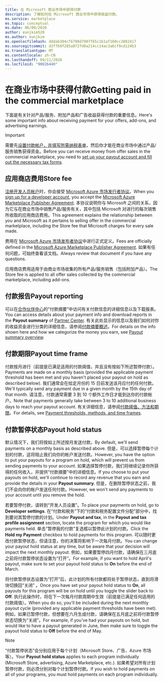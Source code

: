 ```yaml
---
title: 在 Microsoft 商业市场中获得付款
description: 了解如何在 Microsoft 商业市场中获得收益付款。
ms.service: marketplace
ms.topic: conceptual
ms.date: 06/09/2020
author: eunjkim520
ms.author: eunjkim
ms.openlocfilehash: dddab384cfb790d7907f65c1b1af160cc2082417
ms.sourcegitcommit: d3ff69f285a872fd0a214cc14ac3a6cf9cd124b3
ms.translationtype: MT
ms.contentlocale: zh-CN
ms.lasthandoff: 09/11/2020
ms.locfileid: "90026440"
---
```

# <a name="getting-paid-in-the-commercial-marketplace"></a><span data-ttu-id="ced4f-103">在商业市场中获得付款</span><span class="sxs-lookup"><span data-stu-id="ced4f-103">Getting paid in the commercial marketplace</span></span>

<span data-ttu-id="ced4f-104">下面是有关针对产品/服务、附加产品和广告收益获得付款的重要信息。</span><span class="sxs-lookup"><span data-stu-id="ced4f-104">Here's some important info about receiving payment for your offers, add-ons, and advertising earnings.</span></span>

> [!IMPORTANT]
> <span data-ttu-id="ced4f-105">需要先[设置付款帐户，并填写所需纳税表单](marketplace-payout-account-setup.md)，然后你才能在商业市场中通过产品/服务销售获得资金。</span><span class="sxs-lookup"><span data-stu-id="ced4f-105">Before you can receive money from offer sales in the commercial marketplace, you need to [set up your payout account and fill out the necessary tax forms](marketplace-payout-account-setup.md).</span></span>

## <a name="store-fee"></a><span data-ttu-id="ced4f-106">应用商店费用</span><span class="sxs-lookup"><span data-stu-id="ced4f-106">Store fee</span></span>

<span data-ttu-id="ced4f-107">[注册开发人员帐户](https://go.microsoft.com/fwlink/p/?LinkID=615100)时，你会接受 [Microsoft Azure 市场发行者协议](https://go.microsoft.com/fwlink/p/?LinkID=699560)。</span><span class="sxs-lookup"><span data-stu-id="ced4f-107">When you [sign up for a developer account](https://go.microsoft.com/fwlink/p/?LinkID=615100), you accept the [Microsoft Azure Marketplace Publisher Agreement](https://go.microsoft.com/fwlink/p/?LinkID=699560).</span></span> <span data-ttu-id="ced4f-108">本协议说明你与 Microsoft 之间的关系，因为它与在商业市场中销售产品/服务有关，其中包括 Microsoft 对进行的每次销售所收取的应用商店费用。</span><span class="sxs-lookup"><span data-stu-id="ced4f-108">This agreement explains the relationship between you and Microsoft as it pertains to selling offer in the commercial marketplace, including the Store fee that Microsoft charges for every sale made.</span></span>

<span data-ttu-id="ced4f-109">费用在 [Microsoft Azure 市场发布者协议](https://go.microsoft.com/fwlink/p/?LinkID=699560)中进行正式定义。</span><span class="sxs-lookup"><span data-stu-id="ced4f-109">Fees are officially defined in the [Microsoft Azure Marketplace Publisher Agreement](https://go.microsoft.com/fwlink/p/?LinkID=699560).</span></span> <span data-ttu-id="ced4f-110">如果有任何问题，可始终查看该文档。</span><span class="sxs-lookup"><span data-stu-id="ced4f-110">Always review that document if you have any questions.</span></span>

<span data-ttu-id="ced4f-111">应用商店费用适用于由商业市场收集的所有产品/服务销售（包括附加产品）。</span><span class="sxs-lookup"><span data-stu-id="ced4f-111">The Store fee is applied to all offer sales collected by the commercial marketplace, including add-ons.</span></span>

## <a name="payout-reporting"></a><span data-ttu-id="ced4f-112">付款报告</span><span class="sxs-lookup"><span data-stu-id="ced4f-112">Payout reporting</span></span>

<span data-ttu-id="ced4f-113">可以在[合作伙伴中心](https://partner.microsoft.com/dashboard)的“付款摘要”中访问有关付款信息的详细信息以及下载报表。</span><span class="sxs-lookup"><span data-stu-id="ced4f-113">You can access details about your payment info and download reports in the **Payout summary** of [Partner Center](https://partner.microsoft.com/dashboard).</span></span> <span data-ttu-id="ced4f-114">有关此处显示的信息以及我们如何对你的收益资金进行分类的详细信息，请参阅[付款摘要概述](/azure/marketplace/payout-summary-overview)。</span><span class="sxs-lookup"><span data-stu-id="ced4f-114">For details on the info shown here and how we categorize the money you earn, see [Payout summary overview](/azure/marketplace/payout-summary-overview).</span></span>

## <a name="payout-time-frame"></a><span data-ttu-id="ced4f-115">付款期限</span><span class="sxs-lookup"><span data-stu-id="ced4f-115">Payout time frame</span></span>

<span data-ttu-id="ced4f-116">付款按月进行（前提是已满足适用的付款阈值，并且没有按如下所述暂停付款）。</span><span class="sxs-lookup"><span data-stu-id="ced4f-116">Payments are made on a monthly basis (provided the applicable payment threshold has been met and you haven't placed your payout on hold as described below).</span></span> <span data-ttu-id="ced4f-117">我们通常会在给定月份的 15 日前发送该月应付的任何付款。</span><span class="sxs-lookup"><span data-stu-id="ced4f-117">We'll typically send any payment due in a given month by the 15th day of that month.</span></span> <span data-ttu-id="ced4f-118">请注意，付款通常需要 3 到 10 个额外工作日才能到达你的付款帐户。</span><span class="sxs-lookup"><span data-stu-id="ced4f-118">Note that payments generally take between 3 to 10 additional business days to reach your payout account.</span></span> <span data-ttu-id="ced4f-119">有关详细信息，请参阅[付款阈值、方法和期限](/azure/marketplace/payment-thresholds-methods-timeframes)。</span><span class="sxs-lookup"><span data-stu-id="ced4f-119">For details, see [Payment thresholds, methods, and time frames](/azure/marketplace/payment-thresholds-methods-timeframes).</span></span>

## <a name="payout-hold-status"></a><span data-ttu-id="ced4f-120">付款暂停状态</span><span class="sxs-lookup"><span data-stu-id="ced4f-120">Payout hold status</span></span>

<span data-ttu-id="ced4f-121">默认情况下，我们将按如上所述按月发送付款。</span><span class="sxs-lookup"><span data-stu-id="ced4f-121">By default, we'll send payments on a monthly basis as described above.</span></span> <span data-ttu-id="ced4f-122">但是，可以选择暂停每个计划的付款，这将阻止我们向你的帐户发送付款。</span><span class="sxs-lookup"><span data-stu-id="ced4f-122">However, you have the option to put your payouts for a program on hold, which will prevent us from sending payments to your account.</span></span> <span data-ttu-id="ced4f-123">如果选择暂停付款，我们将继续记录你所获得的任何收入，并提供“付款摘要”中的详细信息。</span><span class="sxs-lookup"><span data-stu-id="ced4f-123">If you choose to put your payouts on hold, we'll continue to record any revenue that you earn and provide the details in your **Payout summary**.</span></span> <span data-ttu-id="ced4f-124">但是，在删除暂停状态之前，我们不会向你的帐户发送任何付款。</span><span class="sxs-lookup"><span data-stu-id="ced4f-124">However, we won't send any payments to your account until you remove the hold.</span></span>

<span data-ttu-id="ced4f-125">若要暂停付款，请转到“开发人员设置”。</span><span class="sxs-lookup"><span data-stu-id="ced4f-125">To place your payments on hold, go to **Developer settings**.</span></span> <span data-ttu-id="ced4f-126">在“付款和税务”下的“付款和税务配置文件分配”部分中，找到要对其暂停付款的计划。</span><span class="sxs-lookup"><span data-stu-id="ced4f-126">Under **Payout and tax**, in the **Payout and tax profile assignment** section, locate the program for which you would like payments held.</span></span> <span data-ttu-id="ced4f-127">单击“暂停我的付款”复选框以暂停此计划的付款。</span><span class="sxs-lookup"><span data-stu-id="ced4f-127">Click the **Hold my Payment** checkbox to hold payments for this program.</span></span> <span data-ttu-id="ced4f-128">可以随时更改付款暂停状态，但请注意，你的决策将影响下一次每月付款。</span><span class="sxs-lookup"><span data-stu-id="ced4f-128">You can change your payout hold status at any time, but be aware that your decision will impact the next monthly payout.</span></span> <span data-ttu-id="ced4f-129">例如，如果要暂停四月付款，请确保在三月底之前将付款暂停状态设置为“打开”。</span><span class="sxs-lookup"><span data-stu-id="ced4f-129">For example, if you want to hold April's payout, make sure to set your payout hold status to **On** before the end of March.</span></span>

<span data-ttu-id="ced4f-130">将付款暂停状态设置为“打开”后，此计划的所有付款都将处于暂停状态，直到将滑块切换回“关闭” 。</span><span class="sxs-lookup"><span data-stu-id="ced4f-130">Once you have set your payout hold status to **On**, all payouts for this program will be on hold until you toggle the slider back to **Off**.</span></span> <span data-ttu-id="ced4f-131">执行此操作时，将在下一次每月付款周期中生效（前提是已满足任何适用的付款阈值）。</span><span class="sxs-lookup"><span data-stu-id="ced4f-131">When you do so, you'll be included during the next monthly payout cycle (provided any applicable payment thresholds have been met).</span></span> <span data-ttu-id="ced4f-132">例如，如果已暂停付款，但想要在六月生成付款，请确保在五月底之前将付款暂停状态切换为“关闭”。</span><span class="sxs-lookup"><span data-stu-id="ced4f-132">For example, if you've had your payouts on hold, but would like to have a payout generated in June, then make sure to toggle the payout hold status to **Off** before the end of May.</span></span>

> [!NOTE]
> <span data-ttu-id="ced4f-133">“付款暂停状态”会分别应用于每个计划（Microsoft Store、广告、Azure 市场等）。</span><span class="sxs-lookup"><span data-stu-id="ced4f-133">Your **Payout hold status** applies to each program individually (Microsoft Store, advertising, Azure Marketplace, etc.).</span></span> <span data-ttu-id="ced4f-134">如果希望对所有计划暂停付款，则必须分别对每个计划暂停付款。</span><span class="sxs-lookup"><span data-stu-id="ced4f-134">If you wish to hold payments on all of your programs, you must hold payments on each program individually.</span></span>

